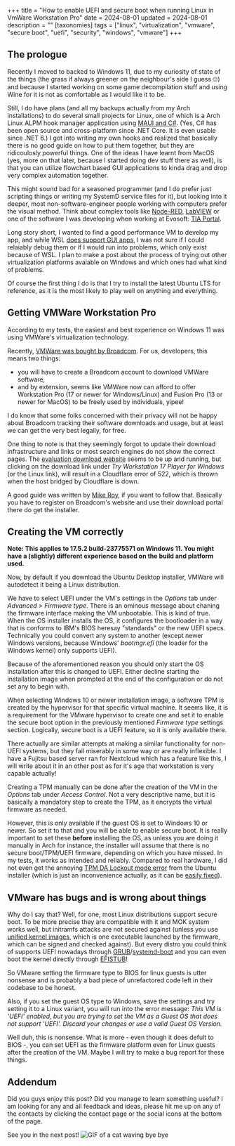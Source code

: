 +++
title = "How to enable UEFI and secure boot when running Linux in VmWare Workstation Pro"
date = 2024-08-01
updated = 2024-08-01
description = ""
[taxonomies]
tags = ["linux", "virtualization", "vmware", "secure boot", "uefi", "security", "windows", "vmware"]
+++

## The prologue

Recently I moved to backed to Windows 11, due to my curiosity of state of the things (the grass if always greener on the neighbour's side I guess 🙄) and because I started working on some game decompilation stuff and using Wine for it is not as comfortable as I would like it to be.

Still, I do have plans (and all my backups actually from my Arch installations) to do several small projects for Linux, one of which is a Arch Linux ALPM hook manager application using [MAUI and C#](https://dotnet.microsoft.com/en-us/apps/maui). (Yes, C# has been open source and cross-platform since .NET Core. It is even usable since .NET 6.) I got into writing my own hooks and realized that basically there is no good guide on how to put them together, but they are ridicoulosly powerful things. One of the ideas I have learnt from MacOS (yes, more on that later, because I started doing dev stuff there as well), is that you can utilize flowchart based GUI applications to kinda drag and drop very complex automation together.

This might sound bad for a seasoned programmer (and I do prefer just scripting things or writing my SystemD service files for it), but looking into it deeper, most non-software-engineer people working with computers prefer the visual method. Think about complex tools like [Node-RED](https://nodered.org/ "the Node-RED website"), [LabVIEW](https://www.ni.com/en/shop/labview.html "the LabVIEW website") or one of the software I was developing when working at Evosoft: [TIA Portal](https://www.siemens.com/global/en/products/automation/industry-software/automation-software/tia-portal.html "a tool for everything engineering").

Long story short, I wanted to find a good performance VM to develop my app, and while WSL [does support GUI apps](https://learn.microsoft.com/en-us/windows/wsl/tutorials/gui-apps), I was not sure if I could relaiably debug them or if I would run into problems, which only exist because of WSL. I plan to make a post about the process of trying out other virtualization platforms avaiable on Windows and which ones had what kind of problems.

Of course the first thing I do is that I try to install the latest Ubuntu LTS for reference, as it is the most likely to play well on anything and everything.

## Getting VMWare Workstation Pro

According to my tests, the easiest and best experience on Windows 11 was using VMWare's virtualization technology.

Recently, [VMWare was bought by Broadcom](https://investors.broadcom.com/news-releases/news-release-details/broadcom-completes-acquisition-vmware). For us, developers, this means two things:

* you will have to create a Broadcom account to download VMWare software,
* and by extension, seems like VMWare now can afford to offer Workstation Pro (17 or newer for Windows/Linux) and Fusion Pro (13 or newer for MacOS) to be freely used by individuals, yipee!

I do know that some folks concerned with their privacy will not be happy about Broadcom tracking their software downloads and usage, but at least we can get the very best legally, for free.

One thing to note is that they seemingly forgot to update their download infrastructure and links or most search engines do not show the correct pages. The [evaluation download website](https://www.vmware.com/info/workstation-player/evaluation) seems to be up and running, but clicking on the download link under *Try Workstation 17 Player for Windows* (or the Linux link), will result in a Cloudflare error of 522, which is thrown when the host bridged by Cloudflare is down.

A good guide was written by [Mike Roy](https://www.mikeroysoft.com/post/download-fusion-ws/), if you want to follow that. Basically you have to register on Broadcom's website and use their download portal there do get the installer.

## Creating the VM correctly

**Note: This applies to 17.5.2 build-23775571 on Windows 11. You might have a (slightly) different experience based on the build and platform used.**

Now, by default if you download the Ubuntu Desktop installer, VMWare will autodetect it being a Linux distribution.

We have to select UEFI under the VM's settings in the *Options* tab under *Advanced > Firmware type*. There is an ominous message about chaning the firmware interface making the VM unbootable. This is kind of true. When the OS installer installs the OS, it configures the bootloader in a way that is conforms to IBM's BIOS heresay "standards" or the new UEFI specs. Technically you could convert any system to another (except newer Windows versions, because Windows' *bootmgr.efi* (the loader for the Windows kernel) only supports UEFI).

Because of the aforementioned reason you should only start the OS installation after this is changed to UEFI. Either decline starting the installation image when prompted at the end of the configuration or do not set any to begin with.

When selecting Windows 10 or newer installation image, a software TPM is created by the hypervisor for that specific virtual machine. It seems like, it is a requirement for the VMware hypervisor to create one and set it to enable the secure boot option in the previously mentioned *Firmware type* settings section. Logically, secure boot is a UEFI feature, so it is only available there.

There actually are similar attempts at making a similar functionality for non-UEFI systems, but they fail miserably in some way or are really inflexible. I have a Fujitsu based server ran for Nextcloud which has a feature like this, I will write about it in an other post as for it's age that workstation is very capable actually!

Creating a TPM manually can be done after the creation of the VM in the *Options* tab under *Access Control*. Not a very descriptive name, but it is basically a mandatory step to create the TPM, as it encrypts the virtual firmware as needed.

However, this is only available if the guest OS is set to Windows 10 or newer. So set it to that and you will be able to enable secure boot. It is really important to set these **before** installing the OS, as unless you are doing it manually in Arch for instance, the installer will assume that there is no secure boot/TPM/UEFI firmware, depending on which you have missed. In my tests, it works as intended and reliably. Compared to real hardware, I did not even get the annoying [TPM DA Lockout mode error](https://superuser.com/questions/1404738/tpm-2-0-hardware-error-da-lockout-mode) from the Ubuntu installer (which is just an inconvenience actually, as it can be [easily fixed](https://ubuntu.com/core/docs/troubleshooting#heading--tpm-lockout)).

## VMware has bugs and is wrong about things

Why do I say that? Well, for one, most Linux distributions support secure boot. To be more precise they are compatible with it and MOK system works well, but initramfs attacks are not secured against (unless you use [unified kernel images](https://uapi-group.org/specifications/specs/unified_kernel_image/), which is one executable launched by the firmware, which can be signed and checked against). But every distro you could think of supports UEFI nowadays through [GRUB](https://www.gnu.org/software/grub/)/[systemd-boot](https://systemd.io/BOOT/) and you can even boot the kernel directly through [EFISTUB](https://wiki.archlinux.org/title/EFISTUB)!

So VMware setting the firmware type to BIOS for linux guests is utter nonsense and is probably a bad piece of unrefactored code left in their codebase to be honest.

Also, if you set the guest OS type to Windows, save the settings and try setting it to a Linux variant, you will run into the error message: *This VM is 'UEFI' enabled, but you are trying to set the VM as a Guest OS that does not support 'UEFI'. Discard your changes or use a valid Guest OS Version.*

Well duh, this is nonsense. What is more - even though it does defult to BIOS -, you can set UEFI as the firmware platform even for Linux guests after the creation of the VM. Maybe I will try to make a bug report for these things.

## Addendum

Did you guys enjoy this post? Did you manage to learn something useful? I am looking for any and all feedback and ideas, please hit me up on any of the contacts by clicking the contact page or the social icons at the bottom of the page.

See you in the next post! ![GIF of a cat waving bye bye](https://tenor.com/view/peach-and-goma-gif-1151492026803486934)
